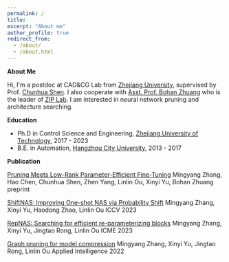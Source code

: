 ```yaml
---
permalink: /
title: 
excerpt: "About me"
author_profile: true
redirect_from: 
  - /about/
  - /about.html
---
```

**About Me**

Hi, I'm a postdoc at CAD&CG Lab from [Zhejiang University](https://www.zju.edu.cn), supervised by Prof. [Chunhua Shen](https://cshen.github.io). I also cooperate with [Asst. Prof. Bohan Zhuang](https://bohanzhuang.github.io) who is the leader of [ZIP Lab](https://ziplab.github.io). I am interested in neural network pruning and architecture searching.

**Education**

* Ph.D in Control Science and Engineering, [Zhejiang University of Technology](http://www.zjut.edu.cn), 2017 - 2023
* B.E. in Automation, [Hangzhou City University](http://www.zucc.edu.cn/), 2013 - 2017


**Publication**

[Pruning Meets Low-Rank Parameter-Efficient Fine-Tuning](https://arxiv.org/abs/2305.18403) 
Mingyang Zhang, Hao Chen, Chunhua Shen, Zhen Yang, Linlin Ou, Xinyi Yu, Bohan Zhuang
preprint

[ShiftNAS: Improving One-shot NAS via Probability Shift](https://arxiv.org/abs/2307.08300) 
Mingyang Zhang, Xinyi Yu, Haodong Zhao, Linlin Ou
ICCV 2023

[RepNAS: Searching for efficient re-parameterizing blocks](https://arxiv.org/abs/2109.03508)
Mingyang Zhang, Xinyi Yu, Jingtao Rong, Linlin Ou
ICME 2023

[Graph pruning for model compression](https://arxiv.org/abs/1911.09817)
Mingyang Zhang, Xinyi Yu, Jingtao Rong, Linlin Ou
Applied Intelligence 2022
